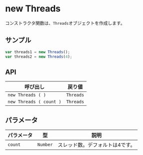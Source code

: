# new Threads

コンストラクタ関数は、`Threads`オブジェクトを作成します。

## サンプル

```javascript
var threads1 = new Threads();
var threads2 = new Threads(4);
```

## API

| 呼び出し | 戻り値 |
|---|---|
| `new Threads ( )` | `Threads` |
| `new Threads ( count )` | `Threads` |

## パラメータ

| パラメータ | 型 | 説明 |
|---|---|---|
| `count` | `Number` | スレッド数。デフォルトは4です。 |